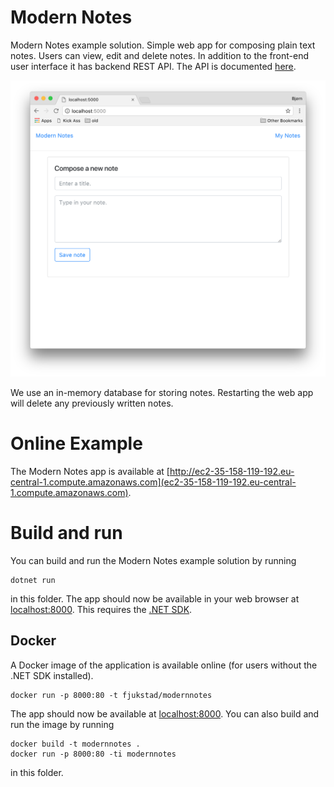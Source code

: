 # Modern Notes
Modern Notes example solution. Simple web app for composing plain text notes.
Users can view, edit and delete notes. In addition to the front-end user
interface it has backend REST API. The API is documented [here](#).

![screenshot](modernnotes.png)

We use an in-memory database for storing notes. Restarting the web app will
delete any previously written notes.

# Online Example
The Modern Notes app is available at
[http://ec2-35-158-119-192.eu-central-1.compute.amazonaws.com](ec2-35-158-119-192.eu-central-1.compute.amazonaws.com).

# Build and run  
You can build and run the Modern Notes example solution by running
```
dotnet run
``` 
in this folder. The app should now be available in your web browser at
[localhost:8000](http://localhost:8000). This requires the [.NET
SDK](https://www.microsoft.com/net/download).

## Docker
A Docker image of the application is available online (for users without the .NET SDK installed). 

```
docker run -p 8000:80 -t fjukstad/modernnotes
```

The app should now be available at [localhost:8000](http://localhost:8000).
You can also build and run the image by running

```
docker build -t modernnotes .
docker run -p 8000:80 -ti modernnotes
```

in this folder.  